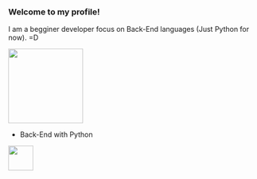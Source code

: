 ### Welcome to my profile!

I am a begginer developer focus on Back-End languages (Just Python for now). =D

<div>
    <img height="150em" src="https://github-readme-stats-ten-gilt.vercel.app/api?username=gabriell-fernn&show_icons=true&theme=dracula&count_private=true">
    
</div>

  <ul>
      <li>Back-End with Python</li>
  </ul>

<div>
    <img height='50em' src='https://cdn.worldvectorlogo.com/logos/python-4.svg'>
    
  </div>
